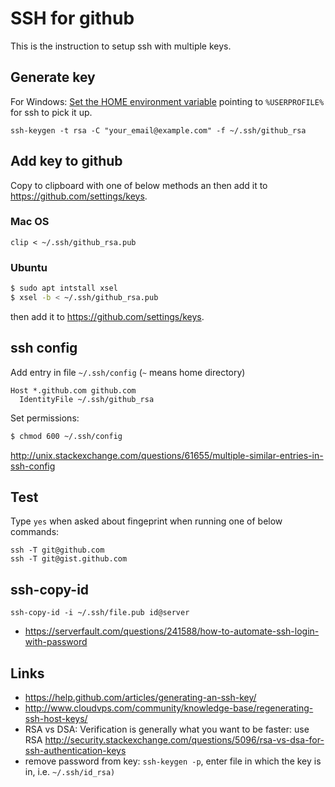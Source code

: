 # SSH for github

This is the instruction to setup ssh with multiple keys.

## Generate key

For Windows: [Set the HOME environment variable](http://stackoverflow.com/questions/9513712/git-ssh-client-for-windows-and-wrong-path-for-ssh-config-file/21451748#21451748) pointing to `%USERPROFILE%` for ssh to pick it up.

`ssh-keygen -t rsa -C "your_email@example.com" -f ~/.ssh/github_rsa`

## Add key to github

Copy to clipboard with one of below methods an then add it to https://github.com/settings/keys.

### Mac OS

`clip < ~/.ssh/github_rsa.pub`

### Ubuntu

```bash
$ sudo apt intstall xsel
$ xsel -b < ~/.ssh/github_rsa.pub
```

then add it to https://github.com/settings/keys.

## ssh config

Add entry in file `~/.ssh/config` (`~` means home directory)

```
Host *.github.com github.com
  IdentityFile ~/.ssh/github_rsa
```

Set permissions:

```bash
$ chmod 600 ~/.ssh/config
```

http://unix.stackexchange.com/questions/61655/multiple-similar-entries-in-ssh-config

## Test

Type `yes` when asked about fingeprint when running one of below commands:

```
ssh -T git@github.com
ssh -T git@gist.github.com
```

## ssh-copy-id

```
ssh-copy-id -i ~/.ssh/file.pub id@server
```

- https://serverfault.com/questions/241588/how-to-automate-ssh-login-with-password

## Links

- https://help.github.com/articles/generating-an-ssh-key/
- http://www.cloudvps.com/community/knowledge-base/regenerating-ssh-host-keys/
- RSA vs DSA: Verification is generally what you want to be faster: use RSA http://security.stackexchange.com/questions/5096/rsa-vs-dsa-for-ssh-authentication-keys
- remove password from key: `ssh-keygen -p`, enter file in which the key is in, i.e. `~/.ssh/id_rsa)`
